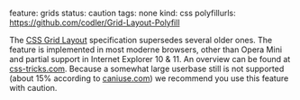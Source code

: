 feature: grids
status: caution
tags: none
kind: css
polyfillurls: https://github.com/codler/Grid-Layout-Polyfill

The [CSS Grid Layout](https://drafts.csswg.org/css-grid-1/) specification supersedes several older ones. The feature is implemented in most moderne browsers, other than Opera Mini and partial support in Internet Explorer 10 & 11. An overview can be found at [css-tricks.com](https://css-tricks.com/snippets/css/complete-guide-grid/). Because a somewhat large userbase still is not supported (about 15% according to [caniuse.com](https://caniuse.com/#search=css%20grid)) we recommend you use this feature with caution.
